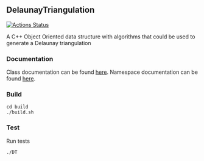 <META HTTP-EQUIV='Content-Security-Policy' CONTENT="img-src github.com;">

## DelaunayTriangulation
[![Actions Status](https://github.com/mattnotmitt/DelaunayTriangulation/workflows/Build%2C%20test%20and%20generate%20docs/badge.svg)](https://github.com/mattnotmitt/DelaunayTriangulation/actions)

A C++ Object Oriented data structure with algorithms that could be used to generate a Delaunay triangulation
### Documentation 
Class documentation can be found [here](https://mattnotmitt.github.io/DelaunayTriangulation/annotated.html).
Namespace documentation can be found [here](https://mattnotmitt.github.io/DelaunayTriangulation/namespaces.html).
### Build
```shell script
cd build
./build.sh
```
### Test
Run tests
```shell script
./DT
```